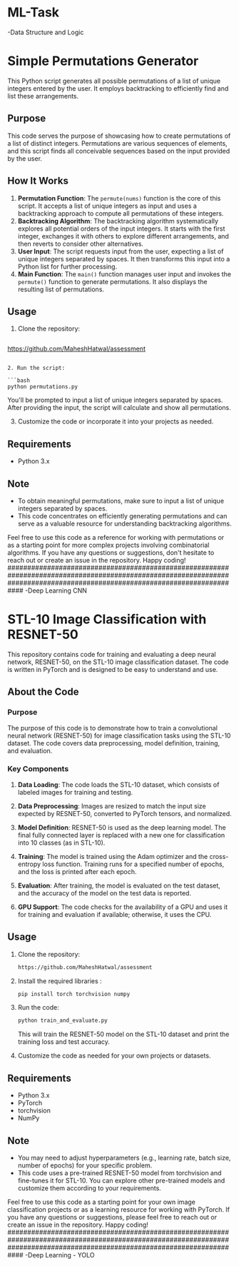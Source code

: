 # ML-Task
-Data Structure and Logic
# Simple Permutations Generator
This Python script generates all possible permutations of a list of unique integers entered by the user. It employs backtracking to efficiently find and list these arrangements.
## Purpose
This code serves the purpose of showcasing how to create permutations of a list of distinct integers. Permutations are various sequences of elements, and this script finds all conceivable sequences based on the input provided by the user.

## How It Works
1. **Permutation Function**: The `permute(nums)` function is the core of this script. It accepts a list of unique integers as input and uses a backtracking approach to compute all permutations of these integers.
2. **Backtracking Algorithm**: The backtracking algorithm systematically explores all potential orders of the input integers. It starts with the first integer, exchanges it with others to explore different arrangements, and then reverts to consider other alternatives.
3. **User Input**: The script requests input from the user, expecting a list of unique integers separated by spaces. It then transforms this input into a Python list for further processing.
4. **Main Function**: The `main()` function manages user input and invokes the `permute()` function to generate permutations. It also displays the resulting list of permutations.

## Usage

1. Clone the repository:

   ```bash
  https://github.com/MaheshHatwal/assessment
   ```

2. Run the script:

   ```bash
   python permutations.py
   ```

   You'll be prompted to input a list of unique integers separated by spaces. After providing the input, the script will calculate and show all permutations.

3. Customize the code or incorporate it into your projects as needed.

## Requirements
- Python 3.x

## Note

- To obtain meaningful permutations, make sure to input a list of unique integers separated by spaces.
- This code concentrates on efficiently generating permutations and can serve as a valuable resource for understanding backtracking algorithms.

Feel free to use this code as a reference for working with permutations or as a starting point for more complex projects involving combinatorial algorithms. If you have any questions or suggestions, don't hesitate to reach out or create an issue in the repository. Happy coding!
############################################################################################################################################################################
-Deep Learning CNN
# STL-10 Image Classification with RESNET-50

This repository contains code for training and evaluating a deep neural network, RESNET-50, on the STL-10 image classification dataset. The code is written in PyTorch and is designed to be easy to understand and use.

## About the Code

### Purpose
The purpose of this code is to demonstrate how to train a convolutional neural network (RESNET-50) for image classification tasks using the STL-10 dataset. The code covers data preprocessing, model definition, training, and evaluation.

### Key Components
1. **Data Loading**: The code loads the STL-10 dataset, which consists of labeled images for training and testing.

2. **Data Preprocessing**: Images are resized to match the input size expected by RESNET-50, converted to PyTorch tensors, and normalized.

3. **Model Definition**: RESNET-50 is used as the deep learning model. The final fully connected layer is replaced with a new one for classification into 10 classes (as in STL-10).

4. **Training**: The model is trained using the Adam optimizer and the cross-entropy loss function. Training runs for a specified number of epochs, and the loss is printed after each epoch.

5. **Evaluation**: After training, the model is evaluated on the test dataset, and the accuracy of the model on the test data is reported.

6. **GPU Support**: The code checks for the availability of a GPU and uses it for training and evaluation if available; otherwise, it uses the CPU.

## Usage

1. Clone the repository:

   ```bash
   https://github.com/MaheshHatwal/assessment
   ```

2. Install the required libraries :

   ```bash
   pip install torch torchvision numpy
   ```

3. Run the code:

   ```bash
   python train_and_evaluate.py
   ```

   This will train the RESNET-50 model on the STL-10 dataset and print the training loss and test accuracy.

4. Customize the code as needed for your own projects or datasets.

## Requirements

- Python 3.x
- PyTorch
- torchvision
- NumPy

## Note

- You may need to adjust hyperparameters (e.g., learning rate, batch size, number of epochs) for your specific problem.
- This code uses a pre-trained RESNET-50 model from torchvision and fine-tunes it for STL-10. You can explore other pre-trained models and customize them according to your requirements.

Feel free to use this code as a starting point for your own image classification projects or as a learning resource for working with PyTorch. If you have any questions or suggestions, please feel free to reach out or create an issue in the repository. Happy coding!
############################################################################################################################################################################
-Deep Learning - YOLO

